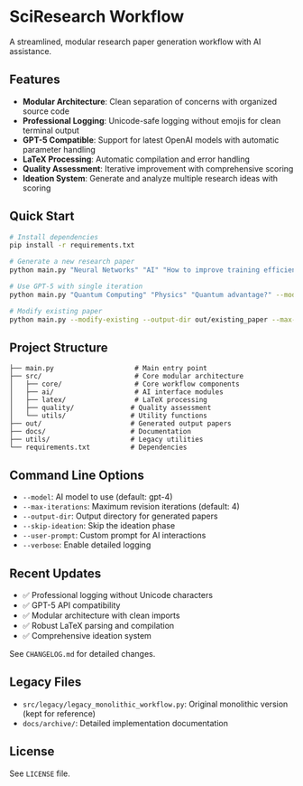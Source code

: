 # SciResearch Workflow

A streamlined, modular research paper generation workflow with AI assistance.

## Features

- **Modular Architecture**: Clean separation of concerns with organized source code
- **Professional Logging**: Unicode-safe logging without emojis for clean terminal output
- **GPT-5 Compatible**: Support for latest OpenAI models with automatic parameter handling
- **LaTeX Processing**: Automatic compilation and error handling
- **Quality Assessment**: Iterative improvement with comprehensive scoring
- **Ideation System**: Generate and analyze multiple research ideas with scoring

## Quick Start

```bash
# Install dependencies
pip install -r requirements.txt

# Generate a new research paper
python main.py "Neural Networks" "AI" "How to improve training efficiency?" --output-dir out/neural_nets

# Use GPT-5 with single iteration
python main.py "Quantum Computing" "Physics" "Quantum advantage?" --model gpt-5 --max-iterations 1 --output-dir out/quantum

# Modify existing paper
python main.py --modify-existing --output-dir out/existing_paper --max-iterations 2
```

## Project Structure

```
├── main.py                    # Main entry point
├── src/                       # Core modular architecture
│   ├── core/                  # Core workflow components
│   ├── ai/                    # AI interface modules
│   ├── latex/                 # LaTeX processing
│   ├── quality/              # Quality assessment
│   └── utils/                # Utility functions
├── out/                      # Generated output papers
├── docs/                     # Documentation
├── utils/                    # Legacy utilities
└── requirements.txt          # Dependencies
```

## Command Line Options

- `--model`: AI model to use (default: gpt-4)
- `--max-iterations`: Maximum revision iterations (default: 4)
- `--output-dir`: Output directory for generated papers
- `--skip-ideation`: Skip the ideation phase
- `--user-prompt`: Custom prompt for AI interactions
- `--verbose`: Enable detailed logging

## Recent Updates

- ✅ Professional logging without Unicode characters
- ✅ GPT-5 API compatibility 
- ✅ Modular architecture with clean imports
- ✅ Robust LaTeX parsing and compilation
- ✅ Comprehensive ideation system

See `CHANGELOG.md` for detailed changes.

## Legacy Files

- `src/legacy/legacy_monolithic_workflow.py`: Original monolithic version (kept for reference)
- `docs/archive/`: Detailed implementation documentation

## License

See `LICENSE` file.
